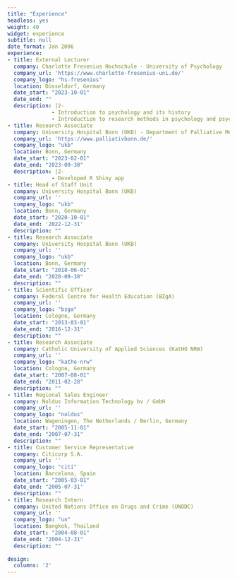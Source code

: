 ```yaml
---
title: "Experience"
headless: yes
weight: 40
widget: experience
subtitle: null
date_format: Jan 2006
experience:
- title: External Lecturer
  company: Charlotte Fresenius Hochschule - University of Psychology
  company_url: 'https://www.charlotte-fresenius-uni.de/'
  company_logo: "hs-fresenius"
  location: Düsseldorf, Germany
  date_start: "2023-10-01"
  date_end: ""
  description: |2-
              - Introduction to psychology and its history
              - Introduction to research methods in psychology and psychotherapy
- title: Research Associate
  company: University Hospital Bonn (UKB) - Department of Palliative Medicine
  company_url: 'https://www.palliativbonn.de/'
  company_logo: "ukb"
  location: Bonn, Germany
  date_start: "2023-02-01"
  date_end: "2023-09-30"
  description: |2-
              - Developed R Shiny app
- title: Head of Staff Unit
  company: University Hospital Bonn (UKB)
  company_url: ''
  company_logo: "ukb"
  location: Bonn, Germany
  date_start: "2020-10-01"
  date_end: '2022-12-31'
  description: ""
- title: Research Associate
  company: University Hospital Bonn (UKB)
  company_url: ''
  company_logo: "ukb"
  location: Bonn, Germany
  date_start: "2018-06-01"
  date_end: "2020-09-30"
  description: ""
- title: Scientific Officer
  company: Federal Centre for Health Education (BZgA)
  company_url: ''
  company_logo: "bzga"
  location: Cologne, Germany
  date_start: "2013-03-01"
  date_end: "2016-12-31"
  description: ""
- title: Research Associate
  company: Catholic University of Applied Sciences (KatHO NRW)
  company_url: ''
  company_logo: "katho-nrw"
  location: Cologne, Germany
  date_start: "2007-08-01"
  date_end: "2011-02-28"
  description: ""
- title: Regional Sales Engineer
  company: Noldus Information Technology bv / GmbH
  company_url: ''
  company_logo: "noldus"
  location: Wageningen, The Netherlands / Berlin, Germany
  date_start: "2005-11-01"
  date_end: "2007-07-31"
  description: ""
- title: Customer Service Representative
  company: Citicorp S.A. 
  company_url: ''
  company_logo: "citi"
  location: Barcelona, Spain
  date_start: "2005-03-01"
  date_end: "2005-07-31"
  description: ""
- title: Research Intern
  company: United Nations Office on Drugs and Crime (UNODC) 
  company_url: ''
  company_logo: "un"
  location: Bangkok, Thailand
  date_start: "2004-08-01"
  date_end: "2004-12-31"
  description: ""
    
design:
  columns: '2'
---
```




